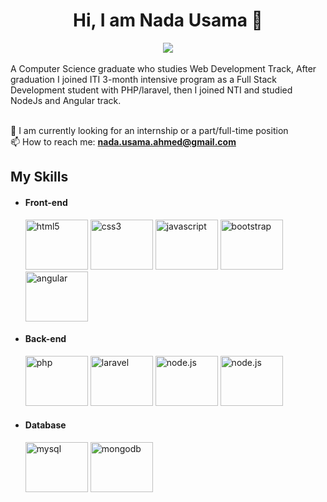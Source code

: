 <h1 align="center">Hi, I am Nada Usama 👋</h1>
<div align="center">
  <a href="https://www.linkedin.com/in/nada-usama/"><img src="https://img.shields.io/badge/linkedin-%230077B5.svg?style=for-the-badge&logo=linkedin&logoColor=white"></a>
</div>
<br>
  A Computer Science graduate who studies Web Development Track, After graduation I joined ITI 3-month intensive program as a Full Stack Development student with PHP/laravel, then I joined NTI and studied NodeJs and Angular track.<br/><br/>
  
🌱 I am currently looking for an internship or a part/full-time position<br/>
📫 How to reach me: **nada.usama.ahmed@gmail.com**

<h2>My Skills</h2>
<ul>
<li><h4>Front-end</h4></li>

<span><img src="https://img.shields.io/badge/html5-%23E34F26.svg?style=for-the-badge&logo=html5&logoColor=white" title="HTML5" width="100" height="80" alt="html5"></span>
<span><img src="https://img.shields.io/badge/css3-%231572B6.svg?style=for-the-badge&logo=css3&logoColor=white" title="CSS3" width="100" height="80" alt="css3"></span>
<span><img src="https://img.shields.io/badge/javascript-%23323330.svg?style=for-the-badge&logo=javascript&logoColor=%23F7DF1E" title="JavaScript" width="100" height="80" alt="javascript"></span>
<span><img src="https://img.shields.io/badge/bootstrap-%23563D7C.svg?style=for-the-badge&logo=bootstrap&logoColor=white" title="Bootstrap" width="100" height="80" alt="bootstrap"></span>
<span><img src="https://img.shields.io/badge/angular-%23DD0031.svg?style=for-the-badge&logo=angular&logoColor=white" title="Angular" width="100" height="80" alt="angular"></span>

<li><h4>Back-end</h4></li>

<span><img src="https://img.shields.io/badge/php-%23777BB4.svg?style=for-the-badge&logo=php&logoColor=white" title="PHP" width="100" height="80" alt="php"></span>
<span><img src="https://img.shields.io/badge/laravel-%23FF2D20.svg?style=for-the-badge&logo=laravel&logoColor=white" title="Laravel" width="100" height="80" alt="laravel"></span>
<span><img src="https://img.shields.io/badge/node.js-6DA55F?style=for-the-badge&logo=node.js&logoColor=white" title="Node.js" width="100" height="80" alt="node.js"></span>
<span><img src="https://img.shields.io/badge/express.js-%23404d59.svg?style=for-the-badge&logo=express&logoColor=%2361DAFB" title="Express.js" width="100" height="80" alt="node.js"></span>


<li><h4>Database</h4></li>

<span><img src="https://img.shields.io/badge/mysql-%2300f.svg?style=for-the-badge&logo=mysql&logoColor=white" title="MySQL" width="100" height="80" alt="mysql"></span>
<span><img src="https://img.shields.io/badge/MongoDB-%234ea94b.svg?style=for-the-badge&logo=mongodb&logoColor=white" title="MongoDB" width="100" height="80" alt="mongodb"></span>
</ul>

<!--
**nadausama17/nadausama17** is a ✨ _special_ ✨ repository because its `README.md` (this file) appears on your GitHub profile.

Here are some ideas to get you started:

- 🔭 I’m currently working on ...
- 🌱 I’m currently learning ...
- 👯 I’m looking to collaborate on ...
- 🤔 I’m looking for help with ...
- 💬 Ask me about ...
- 📫 How to reach me: ...
- 😄 Pronouns: ...
- ⚡ Fun fact: ...
-->
